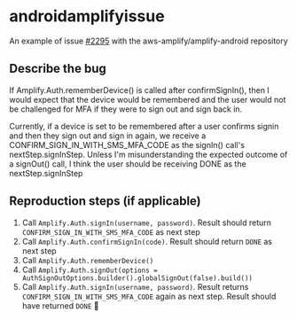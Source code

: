 # androidamplifyissue
An example of issue [#2295](https://github.com/aws-amplify/amplify-android/issues/2295) with the aws-amplify/amplify-android repository


## Describe the bug
If Amplify.Auth.rememberDevice() is called after confirmSignIn(), then I would expect that the device would be remembered and the user would not be challenged for MFA if they were to sign out and sign back in.

Currently, if a device is set to be remembered after a user confirms signin and then they sign out and sign in again, we receive a CONFIRM_SIGN_IN_WITH_SMS_MFA_CODE as the signIn() call's nextStep.signInStep. Unless I'm misunderstanding the expected outcome of a signOut() call, I think the user should be receiving DONE as the nextStep.signInStep

## Reproduction steps (if applicable)
1. Call `Amplify.Auth.signIn(username, password)`. Result should return `CONFIRM_SIGN_IN_WITH_SMS_MFA_CODE` as next step
2. Call `Amplify.Auth.confirmSignIn(code)`. Result should return `DONE` as next step
3. Call `Amplify.Auth.rememberDevice()`
4. Call `Amplify.Auth.signOut(options = AuthSignOutOptions.builder().globalSignOut(false).build())`
5. Call `Amplify.Auth.signIn(username, password)`. Result returns `CONFIRM_SIGN_IN_WITH_SMS_MFA_CODE` again as next step. Result should have returned `DONE` 🐛
